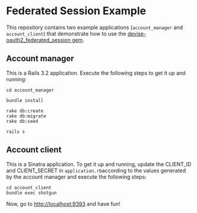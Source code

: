 Federated Session Example
===============================

This repository contains two example applications (`account_manager` and `account_client`) that demonstrate how to use the [devise-oauth2\_federated\_session gem](https://github.com/kauplus/devise-oauth2_federated_session).

Account manager
----------------

This is a Rails 3.2 application. Execute the following steps to get it up and running:

    cd account_manager
    
    bundle install
    
    rake db:create
    rake db:migrate
    rake db:seed
    
    rails s


Account client
--------------

This is a Sinatra application. To get it up and running, update the CLIENT_ID and CLIENT_SECRET in `application.rb`according to the values generated by the account manager and execute the following steps:

    cd account_client
    bundle exec shotgun
    

Now, go to <http://localhost:9393> and have fun!


